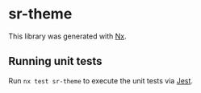 # sr-theme

This library was generated with [Nx](https://nx.dev).

## Running unit tests

Run `nx test sr-theme` to execute the unit tests via [Jest](https://jestjs.io).
